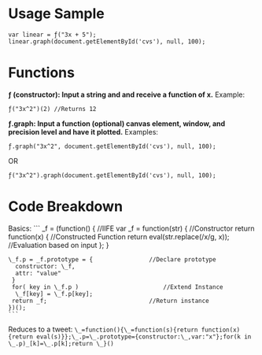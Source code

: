 Usage Sample
============

	var linear = ƒ("3x + 5");
	linear.graph(document.getElementById('cvs'), null, 100);

Functions
=========

__ƒ (constructor):	Input a string and and receive a function of x.__
Example:

	ƒ("3x^2")(2) //Returns 12
	
__ƒ.graph: Input a function (optional) canvas element, window, and precision level and have it plotted.__
Examples:

	ƒ.graph("3x^2", document.getElementById('cvs'), null, 100);

OR

	ƒ("3x^2").graph(document.getElementById('cvs'), null, 100);
	
Code Breakdown
==============

Basics:
	```
	\_f = (function() {						//IIFE
	 var _f = function(str) {				//Constructor
	  return function(x) {					//Constructed Function
	   return eval(str.replace(/x/g, x));	//Evaluation based on input
	  };
	 }
	
	\_f.p = _f.prototype = {				//Declare prototype
	  constructor: \_f,
	  attr: "value"
	 }
	 for( key in \_f.p )						//Extend Instance
	  \_f[key] = \_f.p[key];
	 return _f;								//Return instance
	})(); 
	```

Reduces to a tweet:
	```
	\_=function(){\_=function(s){return function(x){return eval(s)}};\_.p=\_.prototype={constructor:\_,var:"x"};for(k in \_.p)_[k]=\_.p[k];return \_}()
	```

	


